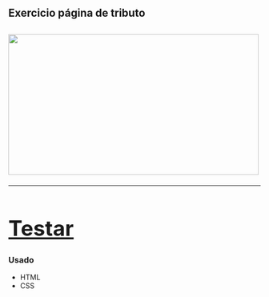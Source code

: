 <h2> Exercicio página de tributo <h2>

<a href="https://github.com/FabioPenedo"><img src="https://i.picasion.com/pic91/83e8f6abf5587802f6db3174b8b8b874.gif" width="500" height="281" border="0" alt="" />
  
<hr>  

# <a href="https://fabiopenedo.github.io/Tributo-Jac-Arminio-/">Testar</a> #
  
### Usado ###
+ HTML
+ CSS
